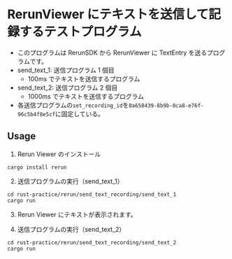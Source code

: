 # RerunViewer にテキストを送信して記録するテストプログラム

- このプログラムは RerunSDK から RerunViewer に TextEntry を送るプログラムです。
- send_text_1: 送信プログラム 1 個目
  - 100ms でテキストを送信するプログラム
- send_text_2: 送信プログラム 2 個目
  - 1000ms でテキストを送信するプログラム
- 各送信プログラムの`set_recording_id`を`8a658439-8b9b-0ca8-e76f-96c5b4f8e5cf`に固定している。

## Usage

1. Rerun Viewer のインストール

```
cargo install rerun
```

2. 送信プログラムの実行（send_text_1）

```
cd rust-practice/rerun/send_text_recording/send_text_1
cargo run
```

3. Rerun Viewer にテキストが表示されます。

4. 送信プログラムの実行（send_text_2）

```
cd rust-practice/rerun/send_text_recording/send_text_2
cargo run
```
